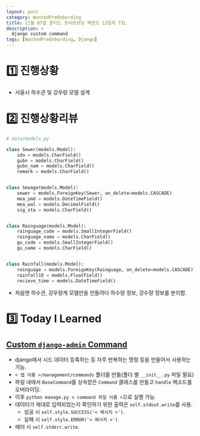 ```yaml
---
layout: post
category: WantedPreOnbording
title: 11월 07일 원티드 프리온보딩 백엔드 12일차 TIL
description: >
  django custom command
tags: [WantedPreOnbording, Django]
---
```


# 1️⃣ 진행상황

- 서울시 하수관 및 강우량 모델 설계

# 2️⃣ 진행상황리뷰

```python
# data/models.py

class Sewer(models.Model):
    idn = models.CharField()
    gubn = models.CharField()
    gubn_nam = models.CharField()
    remark = models.CharField()


class Sewage(models.Model):
    sewer = models.ForeignKey(Sewer, on_delete=models.CASCADE)
    mea_ymd = models.DateTimeField()
    mea_wal = models.DecimalField()
    sig_sta = models.CharField()


class Rainguage(models.Model):
    rainguage_code = models.SmallIntegerField()
    rainguage_name = models.CharField()
    gu_code = models.SmallIntegerField()
    gu_name = models.CharField()


class Rainfall(models.Model):
    rainguage = models.ForeignKey(Rainguage, on_delete=models.CASCADE)
    rainfall10 = models.FloatField()
    recieve_time = models.DateTimeField()
```
- 처음엔 하수관, 강우량계 모델만을 만들려다 하수량 정보, 강수량 정보를 분리함.


# 3️⃣ Today I Learned

## [Custom `django-admin` Command](https://docs.djangoproject.com/en/1.10/howto/custom-management-commands/)

- django에서 시드 데이터 등록하는 등 자주 반복하는 명령 등을 만들어서 사용하는 기능.
- `< 앱 이름 >/management/commands` 폴더를 만듦(폴더 별 `__init__.py` 파일 필요)
- 파일 내에서 `BaseCommand`를 상속받은 `Command` 클래스를 만들고 `handle` 메소드를 오버라이딩.
- 이후 `python manage.py < command 파일 이름 >`으로 실행 가능.
- 데이터가 제대로 입력되었는지 확인하기 위한 출력은 `self.stdout.write`를 사용.
  - 성공 시 `self.style.SUCCESS('< 메시지 >')`.
  - 실패 시 `self.style.ERROR('< 메시지 >')`.
- 에러 시 `self.stderr.write`.
